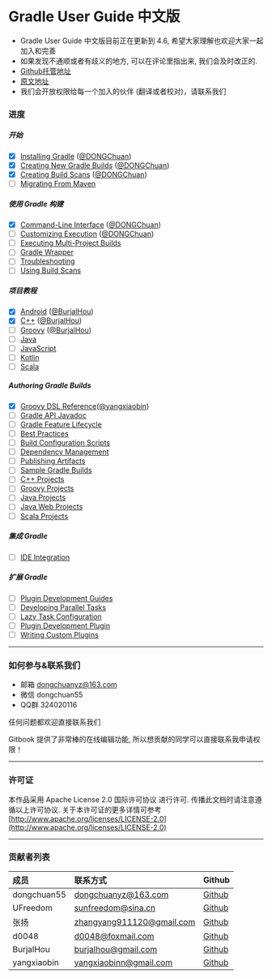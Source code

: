 # Gradle User Guide 中文版

* Gradle User Guide 中文版目前正在更新到 4.6, 希望大家理解也欢迎大家一起加入和完善
* 如果发现不通顺或者有歧义的地方, 可以在评论里指出来, 我们会及时改正的.
* [Github托管地址](https://github.com/DONGChuan/GradleUserGuide)
* [原文地址](https://docs.gradle.org/current/userguide/userguide.html)
* 我们会开放权限给每一个加入的伙伴 \(翻译或者校对\)，请联系我们

### 进度

##### 开始

* [x] [Installing Gradle](https://docs.gradle.org/current/userguide/installation.html) ([@DONGChuan](https://github.com/DONGChuan))
* [x] [Creating New Gradle Builds](https://guides.gradle.org/creating-new-gradle-builds/) ([@DONGChuan](https://github.com/DONGChuan))
* [x] [Creating Build Scans](https://guides.gradle.org/creating-build-scans/) ([@DONGChuan](https://github.com/DONGChuan))
* [ ] [Migrating From Maven](https://guides.gradle.org/migrating-from-maven/)

##### 使用 Gradle 构建

* [x] [Command-Line Interface](https://docs.gradle.org/current/userguide/command_line_interface.html) ([@DONGChuan](https://github.com/DONGChuan))
* [ ] [Customizing Execution](https://docs.gradle.org/current/userguide/userguide.html#customizing-execution) ([@DONGChuan](https://github.com/DONGChuan))
* [ ] [Executing Multi-Project Builds](https://docs.gradle.org/current/userguide/intro_multi_project_builds.html)
* [ ] [Gradle Wrapper](https://docs.gradle.org/current/userguide/gradle_wrapper.html)
* [ ] [Troubleshooting](https://docs.gradle.org/current/userguide/troubleshooting.html)
* [ ] [Using Build Scans](https://docs.gradle.com/build-scan-plugin)

##### 项目教程

* [x] [Android](https://docs.gradle.org/current/userguide/userguide.html#building-android-projects) ([@BurjalHou](https://github.com/BurjalHou))
* [x] [C++](https://docs.gradle.org/current/userguide/userguide.html#building-cpp-projects) ([@BurjalHou](https://github.com/BurjalHou))
* [ ] [Groovy](https://docs.gradle.org/current/userguide/userguide.html#building-groovy-projects) ([@BurjalHou](https://github.com/BurjalHou))
* [ ] [Java](https://docs.gradle.org/current/userguide/userguide.html#building-java-projects)
* [ ] [JavaScript](https://docs.gradle.org/current/userguide/userguide.html#building-javascript-projects)
* [ ] [Kotlin](https://docs.gradle.org/current/userguide/userguide.html#building-kotlin-projects)
* [ ] [Scala](https://docs.gradle.org/current/userguide/userguide.html#building-scala-projects)

##### Authoring Gradle Builds

* [x] [Groovy DSL Reference](https://docs.gradle.org/current/dsl/)([@yangxiaobin](https://github.com/yangxiaobinhaoshuai))
* [ ] [Gradle API Javadoc](https://docs.gradle.org/current/javadoc/)
* [ ] [Gradle Feature Lifecycle](https://docs.gradle.org/current/userguide/feature_lifecycle.html)
* [ ] [Best Practices](https://docs.gradle.org/current/userguide/userguide.html#best-practices)
* [ ] [Build Configuration Scripts](https://docs.gradle.org/current/userguide/userguide.html#authoring-build-scripts)
* [ ] [Dependency Management](https://docs.gradle.org/current/userguide/userguide.html#dependency-management)
* [ ] [Publishing Artifacts](https://docs.gradle.org/current/userguide/userguide.html#publishing-artifacts)
* [ ] [Sample Gradle Builds](https://docs.gradle.org/current/userguide/userguide.html#sample-gradle-builds)
* [ ] [C++ Projects](https://docs.gradle.org/current/userguide/userguide.html#cpp-projects)
* [ ] [Groovy Projects](https://docs.gradle.org/current/userguide/userguide.html#groovy-projects)
* [ ] [Java Projects](https://docs.gradle.org/current/userguide/userguide.html#java-projects)
* [ ] [Java Web Projects](https://docs.gradle.org/current/userguide/userguide.html#java-web-projects)
* [ ] [Scala Projects](https://docs.gradle.org/current/userguide/userguide.html#scala-projects)

##### 集成 Gradle

* [ ] [IDE Integration](https://docs.gradle.org/current/userguide/userguide.html#ide-integration)

##### 扩展 Gradle

* [ ] [Plugin Development Guides](https://docs.gradle.org/current/userguide/userguide.html#plugins-tutorials)
* [ ] [Developing Parallel Tasks](https://guides.gradle.org/using-the-worker-api/)
* [ ] [Lazy Task Configuration](https://docs.gradle.org/current/userguide/lazy_configuration.html)
* [ ] [Plugin Development Plugin](https://docs.gradle.org/current/userguide/java_gradle_plugin.html)
* [ ] [Writing Custom Plugins](https://docs.gradle.org/current/userguide/custom_plugins.html)

---

### 如何参与&联系我们

* 邮箱 dongchuanyz@163.com
* 微信 dongchuan55
* QQ群 324020116

任何问题都欢迎直接联系我们

Gitbook 提供了非常棒的在线编辑功能, 所以想贡献的同学可以直接联系我申请权限！

---

### 许可证

本作品采用 Apache License 2.0 国际许可协议 进行许可. 传播此文档时请注意遵循以上许可协议.  关于本许可证的更多详情可参考 [http://www.apache.org/licenses/LICENSE-2.0](http://www.apache.org/licenses/LICENSE-2.0)

---

### 贡献者列表

| 成员 | 联系方式 | Github |
| :--- | :--- | :--- |
| dongchuan55 | dongchuanyz@163.com | [Github](https://github.com/DONGChuan) |
| UFreedom | sunfreedom@sina.cn | [Github](https://github.com/UFreedom) |
| 张扬 | zhangyang911120@gmail.com | [Github](https://github.com/dreamkidd) |
| d0048 | d0048@foxmail.com | [Github](https://github.com/D0048) |
| BurjalHou | burjalhou@gmail.com | [Github](https://github.com/BurjalHou) |
| yangxiaobin | yangxiaobinn@gmail.com | [Github](https://github.com/yangxiaobinhaoshuai) |


